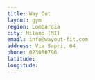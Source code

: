 ```yaml
---
title: Way Out
layout: gym
region: Lombardia
city: Milano (MI)
email: info@wayout-fit.com
address: Via Sapri, 64
phone: 023086796
latitude: 
longitude: 
---
```


